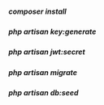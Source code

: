 <h5>composer install</h5>
<h5>php artisan key:generate</h5>
<h5>php artisan jwt:secret</h5>
<h5>php artisan migrate</h5>
<h5>php artisan db:seed</h5>
